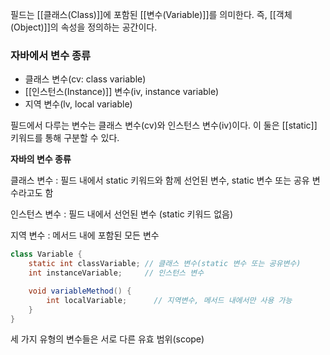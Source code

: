 필드는 [[클래스(Class)]]에 포함된 [[변수(Variable)]]를 의미한다. 즉, [[객체(Object)]]의 속성을 정의하는 공간이다.

### 자바에서 변수 종류 
- 클래스 변수(cv: class variable)
- [[인스턴스(Instance)]] 변수(iv, instance variable)
- 지역 변수(lv, local variable)

필드에서 다루는 변수는 클래스 변수(cv)와 인스턴스 변수(iv)이다. 이 둘은 [[static]] 키워드를 통해 구분할 수 있다.

**자바의 변수 종류**

클래스 변수 : 필드 내에서 static 키워드와 함께 선언된 변수, static 변수 또는 공유 변수라고도 함

인스턴스 변수 : 필드 내에서 선언된 변수 (static 키워드 없음)

지역 변수 : 메서드 내에 포함된 모든 변수

```java
class Variable {
    static int classVariable; // 클래스 변수(static 변수 또는 공유변수)
    int instanceVariable;     // 인스턴스 변수

    void variableMethod() {
        int localVariable;      // 지역변수, 메서드 내에서만 사용 가능
    }
}
```

세 가지 유형의 변수들은 서로 다른 유효 범위(scope)